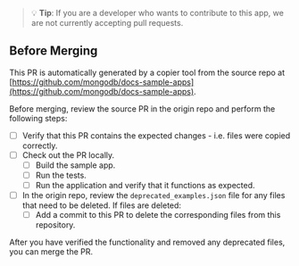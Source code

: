 > 💡 **Tip**: If you are a developer who wants to contribute to this app, we
> are not currently accepting pull requests.

## Before Merging

This PR is automatically generated by a copier tool from the source repo at
[https://github.com/mongodb/docs-sample-apps](https://github.com/mongodb/docs-sample-apps).

Before merging, review the source PR in the origin repo and perform the
following steps:

- [ ] Verify that this PR contains the expected changes - i.e. files were
  copied correctly.
- [ ] Check out the PR locally.
  - [ ] Build the sample app.
  - [ ] Run the tests.
  - [ ] Run the application and verify that it functions as expected.
- [ ] In the origin repo, review the `deprecated_examples.json` file for any
  files that need to be deleted. If files are deleted:
  - [ ] Add a commit to this PR to delete the corresponding files from this
    repository.

After you have verified the functionality and removed any deprecated files, you
can merge the PR.
